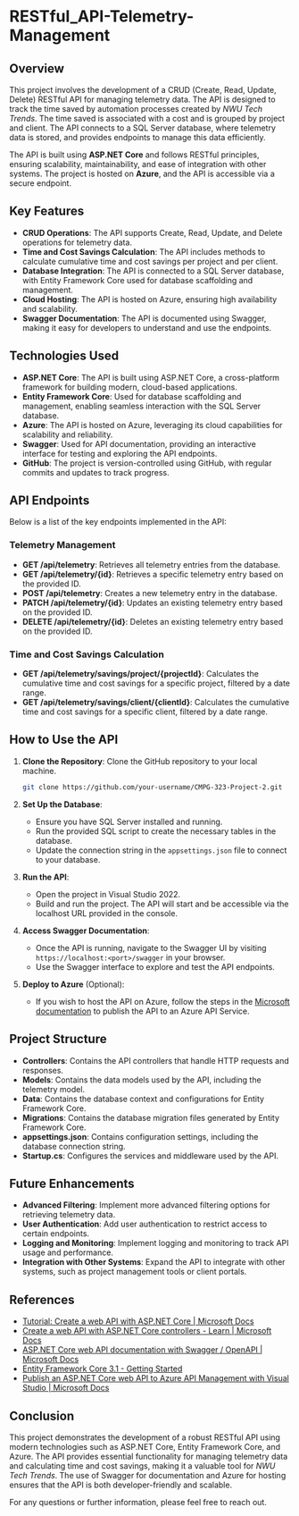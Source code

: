 # RESTful_API-Telemetry-Management

## Overview

This project involves the development of a CRUD (Create, Read, Update, Delete) RESTful API for managing telemetry data. The API is designed to track the time saved by automation processes created by *NWU Tech Trends*. The time saved is associated with a cost and is grouped by project and client. The API connects to a SQL Server database, where telemetry data is stored, and provides endpoints to manage this data efficiently.

The API is built using **ASP.NET Core** and follows RESTful principles, ensuring scalability, maintainability, and ease of integration with other systems. The project is hosted on **Azure**, and the API is accessible via a secure endpoint.

## Key Features

- **CRUD Operations**: The API supports Create, Read, Update, and Delete operations for telemetry data.
- **Time and Cost Savings Calculation**: The API includes methods to calculate cumulative time and cost savings per project and per client.
- **Database Integration**: The API is connected to a SQL Server database, with Entity Framework Core used for database scaffolding and management.
- **Cloud Hosting**: The API is hosted on Azure, ensuring high availability and scalability.
- **Swagger Documentation**: The API is documented using Swagger, making it easy for developers to understand and use the endpoints.

## Technologies Used

- **ASP.NET Core**: The API is built using ASP.NET Core, a cross-platform framework for building modern, cloud-based applications.
- **Entity Framework Core**: Used for database scaffolding and management, enabling seamless interaction with the SQL Server database.
- **Azure**: The API is hosted on Azure, leveraging its cloud capabilities for scalability and reliability.
- **Swagger**: Used for API documentation, providing an interactive interface for testing and exploring the API endpoints.
- **GitHub**: The project is version-controlled using GitHub, with regular commits and updates to track progress.

## API Endpoints

Below is a list of the key endpoints implemented in the API:

### Telemetry Management

- **GET /api/telemetry**: Retrieves all telemetry entries from the database.
- **GET /api/telemetry/{id}**: Retrieves a specific telemetry entry based on the provided ID.
- **POST /api/telemetry**: Creates a new telemetry entry in the database.
- **PATCH /api/telemetry/{id}**: Updates an existing telemetry entry based on the provided ID.
- **DELETE /api/telemetry/{id}**: Deletes an existing telemetry entry based on the provided ID.

### Time and Cost Savings Calculation

- **GET /api/telemetry/savings/project/{projectId}**: Calculates the cumulative time and cost savings for a specific project, filtered by a date range.
- **GET /api/telemetry/savings/client/{clientId}**: Calculates the cumulative time and cost savings for a specific client, filtered by a date range.

## How to Use the API

1. **Clone the Repository**: Clone the GitHub repository to your local machine.
   ```bash
   git clone https://github.com/your-username/CMPG-323-Project-2.git
   ```

2. **Set Up the Database**:
   - Ensure you have SQL Server installed and running.
   - Run the provided SQL script to create the necessary tables in the database.
   - Update the connection string in the `appsettings.json` file to connect to your database.

3. **Run the API**:
   - Open the project in Visual Studio 2022.
   - Build and run the project. The API will start and be accessible via the localhost URL provided in the console.

4. **Access Swagger Documentation**:
   - Once the API is running, navigate to the Swagger UI by visiting `https://localhost:<port>/swagger` in your browser.
   - Use the Swagger interface to explore and test the API endpoints.

5. **Deploy to Azure** (Optional):
   - If you wish to host the API on Azure, follow the steps in the [Microsoft documentation](https://docs.microsoft.com/en-us/aspnet/core/tutorials/publish-to-azure-api-management-using-vs?view=aspnetcore-6.0) to publish the API to an Azure API Service.

## Project Structure

- **Controllers**: Contains the API controllers that handle HTTP requests and responses.
- **Models**: Contains the data models used by the API, including the telemetry model.
- **Data**: Contains the database context and configurations for Entity Framework Core.
- **Migrations**: Contains the database migration files generated by Entity Framework Core.
- **appsettings.json**: Contains configuration settings, including the database connection string.
- **Startup.cs**: Configures the services and middleware used by the API.

## Future Enhancements

- **Advanced Filtering**: Implement more advanced filtering options for retrieving telemetry data.
- **User Authentication**: Add user authentication to restrict access to certain endpoints.
- **Logging and Monitoring**: Implement logging and monitoring to track API usage and performance.
- **Integration with Other Systems**: Expand the API to integrate with other systems, such as project management tools or client portals.

## References

- [Tutorial: Create a web API with ASP.NET Core | Microsoft Docs](https://docs.microsoft.com/en-us/aspnet/core/tutorials/first-web-api?view=aspnetcore-6.0&tabs=visual-studio)
- [Create a web API with ASP.NET Core controllers - Learn | Microsoft Docs](https://docs.microsoft.com/en-us/learn/modules/build-web-api-aspnet-core/)
- [ASP.NET Core web API documentation with Swagger / OpenAPI | Microsoft Docs](https://docs.microsoft.com/en-us/aspnet/core/tutorials/web-api-help-pages-using-swagger?view=aspnetcore-3.1)
- [Entity Framework Core 3.1 - Getting Started](https://procodeguide.com/programming/entity-framework-core-in-asp-net-core/)
- [Publish an ASP.NET Core web API to Azure API Management with Visual Studio | Microsoft Docs](https://docs.microsoft.com/en-us/aspnet/core/tutorials/publish-to-azure-api-management-using-vs?view=aspnetcore-6.0)

## Conclusion

This project demonstrates the development of a robust RESTful API using modern technologies such as ASP.NET Core, Entity Framework Core, and Azure. The API provides essential functionality for managing telemetry data and calculating time and cost savings, making it a valuable tool for *NWU Tech Trends*. The use of Swagger for documentation and Azure for hosting ensures that the API is both developer-friendly and scalable.

For any questions or further information, please feel free to reach out.

